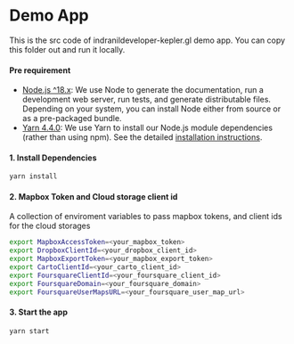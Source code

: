 # Demo App

This is the src code of indranildeveloper-kepler.gl demo app. You can copy this folder out and run it locally.

#### Pre requirement
- [Node.js ^18.x](http://nodejs.org): We use Node to generate the documentation, run a
  development web server, run tests, and generate distributable files. Depending on your system,
  you can install Node either from source or as a pre-packaged bundle.
- [Yarn 4.4.0](https://yarnpkg.com): We use Yarn to install our Node.js module dependencies
  (rather than using npm). See the detailed [installation instructions][yarn-install].

#### 1. Install Dependencies

```sh
yarn install
```


#### 2. Mapbox Token and Cloud storage client id
A collection of enviroment variables to pass mapbox tokens, and client ids for the cloud storages

```sh
export MapboxAccessToken=<your_mapbox_token>
export DropboxClientId=<your_dropbox_client_id>
export MapboxExportToken=<your_mapbox_export_token>
export CartoClientId=<your_carto_client_id>
export FoursquareClientId=<your_foursquare_client_id>
export FoursquareDomain=<your_foursquare_domain>
export FoursquareUserMapsURL=<your_foursquare_user_map_url>

```

#### 3. Start the app

```sh
yarn start
```

[yarn-install]: https://yarnpkg.com/getting-started/install